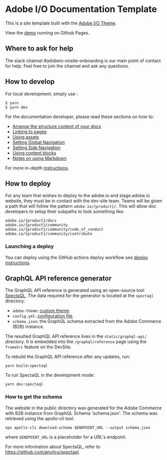 # Adobe I/O Documentation Template

This is a site template built with the [Adobe I/O Theme](https://github.com/adobe/aio-theme).

View the [demo](https://adobedocs.github.io/dev-site-documentation-template/) running on Github Pages.  

## Where to ask for help

The slack channel #adobeio-onsite-onboarding is our main point of contact for help. Feel free to join the channel and ask any questions.

## How to develop

For local development, simply use :

```shell
$ yarn
$ yarn dev
```

For the documentation developer, please read these sections on how to:

- [Arrange the structure content of your docs](https://github.com/adobe/aio-theme#content-structure)
- [Linking to pages](https://github.com/adobe/aio-theme#links)
- [Using assets](https://github.com/adobe/aio-theme-aio#assets)
- [Setting Global Navigation](https://github.com/adobe/aio-theme#global-navigation)
- [Setting Side Navigation](https://github.com/adobe/aio-theme#side-navigation)
- [Using content blocks](https://github.com/adobe/aio-theme#jsx-blocks)
- [Notes on using Markdown](https://github.com/adobe/aio-theme#writing-enhanced-markdown)

For more in-depth [instructions](https://github.com/adobe/aio-theme#getting-started).

## How to deploy

For any team that wishes to deploy to the adobe.io and stage.adobe.io website, they must be in contact with the dev-site team. Teams will be given a path that will follow the pattern `adobe.io/{product}/`. This will allow doc developers to setup their subpaths to look something like:

```text
adobe.io/{product}/docs
adobe.io/{product}/community
adobe.io/{product}/community/code_of_conduct
adobe.io/{product}/community/contribute
```

### Launching a deploy

You can deploy using the GitHub actions deploy workflow see [deploy instructions](https://github.com/adobe/aio-theme#deploy-to-azure-storage-static-websites).

## GraphQL API reference generator

The GraphQL API reference is generated using an open-source tool [SpectaQL](https://github.com/anvilco/spectaql). The data required for the generator is located at the `spectaql` directory:

- `adobe-theme`: [custom theme](https://github.com/anvilco/spectaql/blob/main/examples/themes/README.md).
- `config.yml`: [configuration file](https://github.com/anvilco/spectaql#yaml-options).
- `schema.json`: the GraphQL schema extracted from the Adobe Commerce (B2B) instance.

The resulted GraphQL API reference lives in the `static/graphql-api/` directory.
It is embedded into the `/graphql/reference` page using the `frameSrc` feature on the DevSite.

To rebuild the GraphQL API reference after any updates, run:

```shell
yarn build:spectaql
```

To run SpectaQL in the development mode:

```shell
yarn dev:spectaql
```

### How to get the schema

The website in the public directory was generated for the Adobe Commerce with B2B instance from GraphQL Schema 'schema.json'. The schema was retrieved using the apollo-cli tool:

```shell
npx apollo-cli download-schema $ENDPOINT_URL --output schema.json
```

where `$ENDPOINT_URL` is a placeholder for a URL's endpoint.

For more information about SpectaQL, refer to <https://github.com/anvilco/spectaql>.
